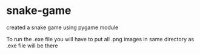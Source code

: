 # snake-game
created a snake game using pygame module

To run the .exe file you will have to put all .png images in same directory as .exe file will be there

